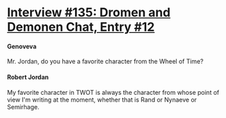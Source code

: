 # [Interview #135: Dromen and Demonen Chat, Entry #12](https://www.theoryland.com/intvmain.php?i=135#12)

#### Genoveva

Mr. Jordan, do you have a favorite character from the Wheel of Time?

#### Robert Jordan

My favorite character in TWOT is always the character from whose point of view I'm writing at the moment, whether that is Rand or Nynaeve or Semirhage.

